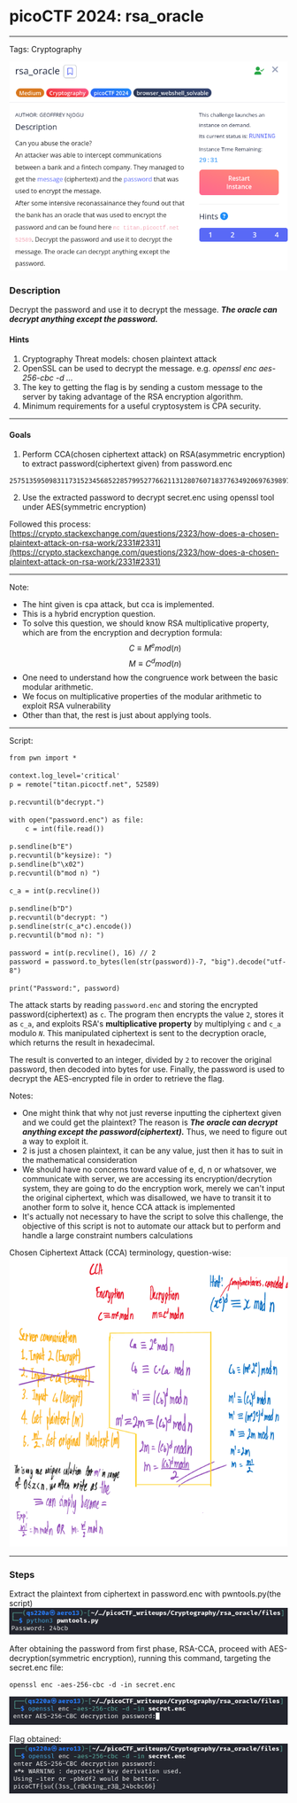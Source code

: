 
# picoCTF 2024: rsa_oracle
---
Tags: Cryptography

![](./img/question.png)

### Description
Decrypt the password and use it to decrypt the message. ***The oracle can decrypt anything except the password.***

#### Hints
1. Cryptography Threat models: chosen plaintext attack
2. OpenSSL can be used to decrypt the message. e.g. *openssl enc aes-256-cbc -d ...*
3. The key to getting the flag is by sending a custom message to the server by taking advantage of the RSA encryption algorithm.
4. Minimum requirements for a useful cryptosystem is CPA security.
---
#### Goals
1. Perform CCA(chosen ciphertext attack) on RSA(asymmetric encryption) to extract password(ciphertext given) from password.enc
```
2575135950983117315234568522857995277662113128076071837763492069763989760018604733813265929772245292223046288098298720343542517375538185662305577375746934
```

2. Use the extracted password to decrypt secret.enc using openssl tool under AES(symmetric encryption)

Followed this process: [https://crypto.stackexchange.com/questions/2323/how-does-a-chosen-plaintext-attack-on-rsa-work/2331#2331](https://crypto.stackexchange.com/questions/2323/how-does-a-chosen-plaintext-attack-on-rsa-work/2331#2331)

---
Note: 
- The hint given is cpa attack, but cca is implemented.
- This is a hybrid encryption question.
- To solve this question, we should know RSA multiplicative property, which are from the encryption and decryption formula:
$$C≡M^e mod (n)$$
$$M≡C^d mod (n)$$
- One need to understand how the congruence work between the basic modular arithmetic.
- We focus on multiplicative properties of the modular arithmetic to exploit RSA vulnerability
- Other than that, the rest is just about applying tools.
---
Script:
```
from pwn import *

context.log_level='critical'
p = remote("titan.picoctf.net", 52589)

p.recvuntil(b"decrypt.")

with open("password.enc") as file:
    c = int(file.read())

p.sendline(b"E")
p.recvuntil(b"keysize): ")
p.sendline(b"\x02")
p.recvuntil(b"mod n) ")

c_a = int(p.recvline())

p.sendline(b"D")
p.recvuntil(b"decrypt: ")
p.sendline(str(c_a*c).encode())
p.recvuntil(b"mod n): ")

password = int(p.recvline(), 16) // 2
password = password.to_bytes(len(str(password))-7, "big").decode("utf-8")

print("Password:", password)
```
The attack starts by reading `password.enc` and storing the encrypted password(ciphertext) as `c`. The program then encrypts the value `2`, stores it as `c_a`, and exploits RSA's **multiplicative property** by multiplying `c` and `c_a` modulo *`N`*. This manipulated ciphertext is sent to the decryption oracle, which returns the result in hexadecimal.

The result is converted to an integer, divided by `2` to recover the original password, then decoded into bytes for use. Finally, the password is used to decrypt the AES-encrypted file in order to retrieve the flag.

Notes:
- One might think that why not just reverse inputting the ciphertext given and we could get the plaintext? The reason is ***The oracle can decrypt anything except the password(ciphertext).*** Thus, we need to figure out a way to exploit it.
- 2 is just a chosen plaintext, it can be any value, just then it has to suit in the mathematical consideration
- We should have no concerns toward value of e, d, n or whatsover, we communicate with server, we are accessing its encryption/decrytion system, they are going to do the encryption work, merely we can't input the original ciphertext, which was disallowed, we have to transit it to another form to solve it, hence CCA attack is implemented
- It's actually not necessary to have the script to solve this challenge, the objective of this script is not to automate our attack but to perform and handle a large constraint numbers calculations

Chosen Ciphertext Attack (CCA) terminology, question-wise:
  ![](./img/terminology.png)

---
### Steps
Extract the plaintext from ciphertext in password.enc with pwntools.py(the script)
![](./img/firstPhase.png)

After obtaining the password from first phase, RSA-CCA, proceed with AES-decryption(symmetric encryption), running this command, targeting the secret.enc file:
```
openssl enc -aes-256-cbc -d -in secret.enc
```
![](./img/secondPhase.png)  

Flag obtained:  
![](./img/flag.png)
